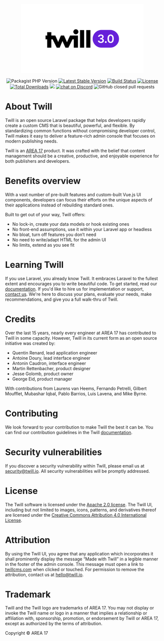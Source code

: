 <p align="center">
    <a href="https://twillcms.com" target="_blank"><img src="docs/_templates/assets/twill_cms_three_logo_white.png" width="400"></a>
</p>
<p align="center">
    <img alt="Packagist PHP Version" src="https://img.shields.io/packagist/dependency-v/area17/twill/php">  
    <a href="https://packagist.org/packages/area17/twill">
      <img src="https://poser.pugx.org/area17/twill/v/stable.svg" alt="Latest Stable Version"></a>
    <a href="https://github.com/area17/twill/actions">
      <img src="https://github.com/area17/twill/actions/workflows/main.yml/badge.svg" alt="Build Status"></a>
    <a href="https://packagist.org/packages/area17/twill">
      <img src="https://poser.pugx.org/area17/twill/license.svg" alt="License"></a>
    <br>
    <a href="https://packagist.org/packages/area17/twill">
      <img src="https://poser.pugx.org/area17/twill/d/total.svg" alt="Total Downloads"></a>
    <a href="https://github.com/area17/twill/graphs/contributors" alt="Contributors">
        <img src="https://img.shields.io/github/contributors/area17/twill" /></a>
    <a href="[https://discord.gg/HjJCwm5](https://discord.gg/cnWk7EFv8R)">
        <img src="https://img.shields.io/discord/811936425858695198?logo=discord"
            alt="chat on Discord"></a>
    <img alt="GitHub closed pull requests" src="https://img.shields.io/github/issues-pr-closed/area17/twill">
</p>

# About Twill 

Twill is an open source Laravel package that helps developers rapidly create a custom CMS that is beautiful, powerful, and flexible. By standardizing common functions without compromising developer control, Twill makes it easy to deliver a feature-rich admin console that focuses on modern publishing needs.

Twill is an [AREA 17](https://area17.com) product. It was crafted with the belief that content management should be a creative, productive, and enjoyable experience for both publishers and developers.

# Benefits overview

With a vast number of pre-built features and custom-built Vue.js UI components, developers can focus their efforts on the unique aspects of their applications instead of rebuilding standard ones. 

Built to get out of your way, Twill offers:
* No lock-in, create your data models or hook existing ones
* No front-end assumptions, use it within your Laravel app or headless
* No bloat, turn off features you don’t need
* No need to write/adapt HTML for the admin UI
* No limits, extend as you see fit

# Learning Twill
If you use Laravel, you already know Twill. It embraces Laravel to the fullest extent and encourages you to write beautiful code. To get started, read our [documentation](https://twillcms.com/docs). If you'd like to hire us for implementation or support, [contact us](https://twillcms.com/contact). We're here to discuss your plans, evaluate your needs, make recommendations, and give you a full walk-thru of Twill. 

# Credits
Over the last 15 years, nearly every engineer at AREA 17 has contributed to Twill in some capacity. However, Twill in its current form as an open source initiative was created by:

* Quentin Renard, lead application engineer
* Antoine Doury, lead interface engineer
* Antonin Caudron, interface engineer
* Martin Rettenbacher, product designer
* Jesse Golomb, product owner
* George Eid, product manager

With contributions from Laurens van Heems, Fernando Petrelli, Gilbert Moufflet, Mubashar Iqbal, Pablo Barrios, Luis Lavena, and Mike Byrne.

# Contributing
We look forward to your contribution to make Twill the best it can be. You can find our contribution guidelines in the Twill [documentation](https://twillcms.com/docs/#content-contribution-guide).

# Security vulnerabilities
If you discover a security vulnerability within Twill, please email us at [security@twill.io](mailto:security@twill.io). All security vulnerabilities will be promptly addressed.

# License

The Twill software is licensed under the [Apache 2.0 license](https://www.apache.org/licenses/LICENSE-2.0.html). The Twill UI, including but not limited to images, icons, patterns, and derivatives thereof are licensed under the [Creative Commons Attribution 4.0 International License](https://creativecommons.org/licenses/by/4.0/).

# Attribution
By using the Twill UI, you agree that any application which incorporates it shall prominently display the message “Made with Twill” in a legible manner in the footer of the admin console. This message must open a link to [twillcms.com](https://twillcms.com) when clicked or touched. For permission to remove the attribution, contact us at [hello@twill.io](hello@twill.io).

# Trademark
Twill and the Twill logo are trademarks of AREA 17. You may not display or invoke the Twill name or logo in a manner that implies a relationship or affiliation with, sponsorship, promotion, or endorsement by Twill or AREA 17, except as authorized by the terms of attribution. 

Copyright © AREA 17

